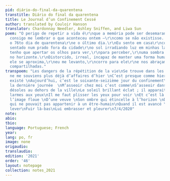 ```yaml
---
pid: diário-do-final-da-quarentena
transtitle: Diário do final da quarentena
title: Le Journal d’un Confinement Cessé
author: translated by Couloir Hanson
translator: Chardonnay Needler, Ashley Sniffen, and Liwa Sun
poem: "O perigo de repetir a vida é\r\nque a memória pode ser desemaranhada.\r\nNão
  consigo me lembrar o que aconteceu ontem —\r\ncomo se não existisse. \r\nHoje é
  o 76to dia de quarentena\r\ne o último dia.\r\nEu sento em casa\r\ncomo se eu estivesse
  sentado num prado fora da cidade\r\no sol irradiando luz em minhas lágrimas.\r\nEu
  tenho que apertar os olhos para ver,\r\npara perceber,\r\numa sombra dum sobrevivente,\r\ntremeluzente
  no horizonte.\r\nDistorcido, irreal, incapaz de manter uma forma humana.\r\nQuando
  ele se aproxima,\r\neu me levanto,\r\ncorro para ele\r\ne nos abraçamos com lágrimas
  compartilhadas."
transpoem: "Les dangers de la répétition de la vie\nSe trouve dans les souvenirs détachés.\nJe
  ne me souviens plus déjà d’affaires d’hier \nC’est presque comme hier n’a jamais
  existé \nAujourd’hui, c’est le soixante-seizième jour du confinement\nC’est aussi
  la dernière journée  \nM’asseoir chez moi c’est comme\nS’asseoir dans les régions
  désoles au dehors de la ville\nLe soleil brillant éclat ; il apparait que j’ai les
  larmes aux yeux\nIl me faut plisser les yeux pour voir \nEt c’est là où je vois
  l’image floue \nD’une veuve \nSon ombre qui étincelle à l’horizon \nDéformé, innocent,
  qui ne pouvait pas appartenir à un être-humain\nQuand il est avancé \nJ’ai pu me
  lever\nFuir là-bas\nLui embrasser et pleurer\n7/4/2020"
note: 
abio: 
tbio: 
language: Portuguese; French
year: 
lang: po, fr
image: none
origaudio: 
translaudio: 
edition: '2021'
order: '46'
layout: notepage
collection: notes_2021
---
```

